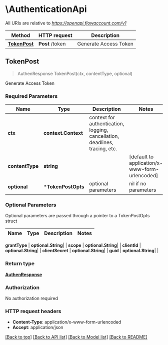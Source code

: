 # \AuthenticationApi

All URIs are relative to *https://openapi.flowaccount.com/v1*

Method | HTTP request | Description
------------- | ------------- | -------------
[**TokenPost**](AuthenticationApi.md#TokenPost) | **Post** /token | Generate Access Token



## TokenPost

> AuthenResponse TokenPost(ctx, contentType, optional)

Generate Access Token

### Required Parameters


Name | Type | Description  | Notes
------------- | ------------- | ------------- | -------------
**ctx** | **context.Context** | context for authentication, logging, cancellation, deadlines, tracing, etc.
**contentType** | **string**|  | [default to application/x-www-form-urlencoded]
 **optional** | ***TokenPostOpts** | optional parameters | nil if no parameters

### Optional Parameters

Optional parameters are passed through a pointer to a TokenPostOpts struct


Name | Type | Description  | Notes
------------- | ------------- | ------------- | -------------

 **grantType** | **optional.String**|  | 
 **scope** | **optional.String**|  | 
 **clientId** | **optional.String**|  | 
 **clientSecret** | **optional.String**|  | 
 **guid** | **optional.String**|  | 

### Return type

[**AuthenResponse**](AuthenResponse.md)

### Authorization

No authorization required

### HTTP request headers

- **Content-Type**: application/x-www-form-urlencoded
- **Accept**: application/json

[[Back to top]](#) [[Back to API list]](../README.md#documentation-for-api-endpoints)
[[Back to Model list]](../README.md#documentation-for-models)
[[Back to README]](../README.md)

